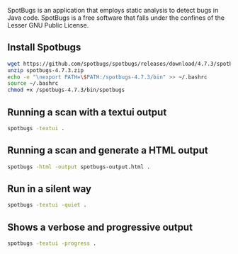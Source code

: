 
SpotBugs is an application that employs static analysis to detect bugs in Java code. SpotBugs is a free software that falls under the confines of the Lesser GNU Public License.

## Install Spotbugs 

```sh
wget https://github.com/spotbugs/spotbugs/releases/download/4.7.3/spotbugs-4.7.3.zip
unzip spotbugs-4.7.3.zip
echo -e "\nexport PATH=\$PATH:/spotbugs-4.7.3/bin" >> ~/.bashrc
source ~/.bashrc
chmod +x /spotbugs-4.7.3/bin/spotbugs
```

## Running a scan with a textui output 

```sh
spotbugs -textui .
```

## Running a scan and generate a HTML output 

```sh
spotbugs -html -output spotbugs-output.html .
```

## Run in a silent way

```sh
spotbugs -textui -quiet .
```

## Shows a verbose and progressive output 

```sh
spotbugs -textui -progress .
```

